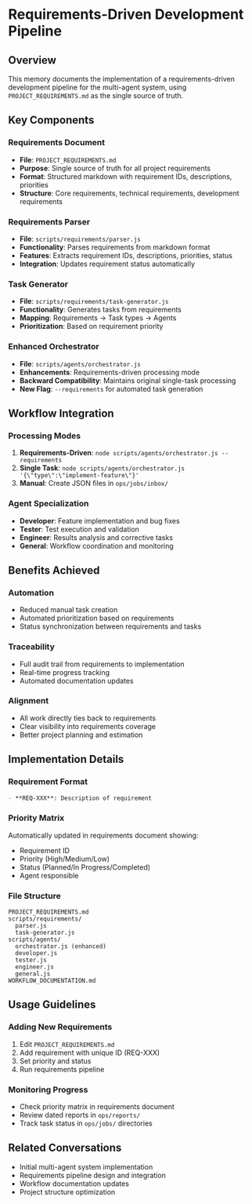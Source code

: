 # Requirements-Driven Development Pipeline

## Overview
This memory documents the implementation of a requirements-driven development pipeline for the multi-agent system, using `PROJECT_REQUIREMENTS.md` as the single source of truth.

## Key Components

### Requirements Document
- **File**: `PROJECT_REQUIREMENTS.md`
- **Purpose**: Single source of truth for all project requirements
- **Format**: Structured markdown with requirement IDs, descriptions, priorities
- **Structure**: Core requirements, technical requirements, development requirements

### Requirements Parser
- **File**: `scripts/requirements/parser.js`
- **Functionality**: Parses requirements from markdown format
- **Features**: Extracts requirement IDs, descriptions, priorities, status
- **Integration**: Updates requirement status automatically

### Task Generator
- **File**: `scripts/requirements/task-generator.js`
- **Functionality**: Generates tasks from requirements
- **Mapping**: Requirements → Task types → Agents
- **Prioritization**: Based on requirement priority

### Enhanced Orchestrator
- **File**: `scripts/agents/orchestrator.js`
- **Enhancements**: Requirements-driven processing mode
- **Backward Compatibility**: Maintains original single-task processing
- **New Flag**: `--requirements` for automated task generation

## Workflow Integration

### Processing Modes
1. **Requirements-Driven**: `node scripts/agents/orchestrator.js --requirements`
2. **Single Task**: `node scripts/agents/orchestrator.js '{\"type\":\"implement-feature\"}'`
3. **Manual**: Create JSON files in `ops/jobs/inbox/`

### Agent Specialization
- **Developer**: Feature implementation and bug fixes
- **Tester**: Test execution and validation
- **Engineer**: Results analysis and corrective tasks
- **General**: Workflow coordination and monitoring

## Benefits Achieved

### Automation
- Reduced manual task creation
- Automated prioritization based on requirements
- Status synchronization between requirements and tasks

### Traceability
- Full audit trail from requirements to implementation
- Real-time progress tracking
- Automated documentation updates

### Alignment
- All work directly ties back to requirements
- Clear visibility into requirements coverage
- Better project planning and estimation

## Implementation Details

### Requirement Format
```markdown
- **REQ-XXX**: Description of requirement
```

### Priority Matrix
Automatically updated in requirements document showing:
- Requirement ID
- Priority (High/Medium/Low)
- Status (Planned/In Progress/Completed)
- Agent responsible

### File Structure
```
PROJECT_REQUIREMENTS.md
scripts/requirements/
  parser.js
  task-generator.js
scripts/agents/
  orchestrator.js (enhanced)
  developer.js
  tester.js
  engineer.js
  general.js
WORKFLOW_DOCUMENTATION.md
```

## Usage Guidelines

### Adding New Requirements
1. Edit `PROJECT_REQUIREMENTS.md`
2. Add requirement with unique ID (REQ-XXX)
3. Set priority and status
4. Run requirements pipeline

### Monitoring Progress
- Check priority matrix in requirements document
- Review dated reports in `ops/reports/`
- Track task status in `ops/jobs/` directories

## Related Conversations
- Initial multi-agent system implementation
- Requirements pipeline design and integration
- Workflow documentation updates
- Project structure optimization
```